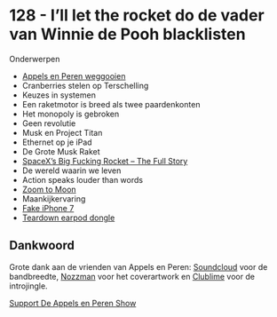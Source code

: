 # 128 - I’ll let the rocket do de vader van Winnie de Pooh blacklisten

<p>Onderwerpen</p>

<ul>
<li><a href="https://twitter.com/Reinier/status/787651125327564802" rel="nofollow">Appels en Peren weggooien</a></li>
<li>Cranberries stelen op Terschelling</li>
<li>Keuzes in systemen</li>
<li>Een raketmotor is breed als twee paardenkonten</li>
<li>Het monopoly is gebroken</li>
<li>Geen revolutie</li>
<li>Musk en Project Titan</li>
<li>Ethernet op je iPad</li>
<li>De Grote Musk Raket</li>
<li><a href="http://waitbutwhy.com/2016/09/spacexs-big-fking-rocket-the-full-story.html" rel="nofollow">SpaceX’s Big Fucking Rocket – The Full Story</a></li>
<li>De wereld waarin we leven</li>
<li>Action speaks louder than words</li>
<li><a href="https://youtu.be/LK0HnFIeZ-s" rel="nofollow">Zoom to Moon</a></li>
<li>Maankijkervaring</li>
<li><a href="https://www.youtube.com/watch?v=nI0KiaBvxf8&amp;feature=youtu.be" rel="nofollow">Fake iPhone 7</a></li>
<li><a href="http://ifixit.org/blog/8448/apple-audio-adapter-teardown" rel="nofollow">Teardown earpod dongle</a></li>
</ul>

<h2>Dankwoord</h2>

<p>Grote dank aan de vrienden van Appels en Peren: <a href="http://soundcloud.com" rel="nofollow">Soundcloud</a> voor de bandbreedte, <a href="http://www.nozzman.com/" rel="nofollow">Nozzman</a> voor het coverartwork en <a href="http://twitter.com/#!/clublime" rel="nofollow">Clublime</a> voor de introjingle.</p><p><a href="https://www.patreon.com/appelsenperenshow" rel="payment">Support De Appels en Peren Show</a></p>
